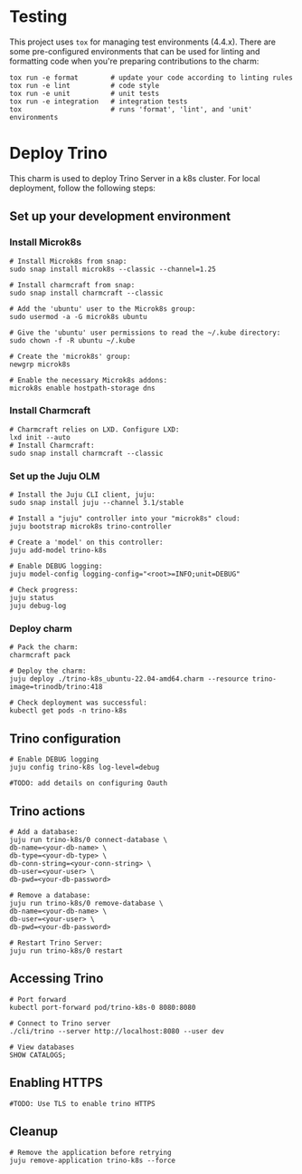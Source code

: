 # Testing

This project uses `tox` for managing test environments (4.4.x). There are some pre-configured environments
that can be used for linting and formatting code when you're preparing contributions to the charm:

```shell
tox run -e format        # update your code according to linting rules
tox run -e lint          # code style
tox run -e unit          # unit tests
tox run -e integration   # integration tests
tox                      # runs 'format', 'lint', and 'unit' environments
```

# Deploy Trino

This charm is used to deploy Trino Server in a k8s cluster. For local deployment, follow the following steps:

## Set up your development environment
### Install Microk8s
```
# Install Microk8s from snap:
sudo snap install microk8s --classic --channel=1.25

# Install charmcraft from snap:
sudo snap install charmcraft --classic

# Add the 'ubuntu' user to the Microk8s group:
sudo usermod -a -G microk8s ubuntu

# Give the 'ubuntu' user permissions to read the ~/.kube directory:
sudo chown -f -R ubuntu ~/.kube

# Create the 'microk8s' group:
newgrp microk8s

# Enable the necessary Microk8s addons:
microk8s enable hostpath-storage dns
```
### Install Charmcraft
```
# Charmcraft relies on LXD. Configure LXD:
lxd init --auto
# Install Charmcraft:
sudo snap install charmcraft --classic
```
### Set up the Juju OLM
```
# Install the Juju CLI client, juju:
sudo snap install juju --channel 3.1/stable

# Install a "juju" controller into your "microk8s" cloud:
juju bootstrap microk8s trino-controller

# Create a 'model' on this controller:
juju add-model trino-k8s

# Enable DEBUG logging:
juju model-config logging-config="<root>=INFO;unit=DEBUG"

# Check progress:
juju status
juju debug-log
```
### Deploy charm
```
# Pack the charm:
charmcraft pack

# Deploy the charm:
juju deploy ./trino-k8s_ubuntu-22.04-amd64.charm --resource trino-image=trinodb/trino:418

# Check deployment was successful:
kubectl get pods -n trino-k8s
```
## Trino configuration
```
# Enable DEBUG logging
juju config trino-k8s log-level=debug

#TODO: add details on configuring Oauth

```

## Trino actions
```
# Add a database:
juju run trino-k8s/0 connect-database \
db-name=<your-db-name> \
db-type=<your-db-type> \
db-conn-string=<your-conn-string> \
db-user=<your-user> \
db-pwd=<your-db-password>

# Remove a database:
juju run trino-k8s/0 remove-database \
db-name=<your-db-name> \
db-user=<your-user> \
db-pwd=<your-db-password>

# Restart Trino Server:
juju run trino-k8s/0 restart
```
## Accessing Trino
```
# Port forward
kubectl port-forward pod/trino-k8s-0 8080:8080

# Connect to Trino server
./cli/trino --server http://localhost:8080 --user dev

# View databases
SHOW CATALOGS;
```
## Enabling HTTPS
```
#TODO: Use TLS to enable trino HTTPS
```

## Cleanup
```
# Remove the application before retrying
juju remove-application trino-k8s --force
```
